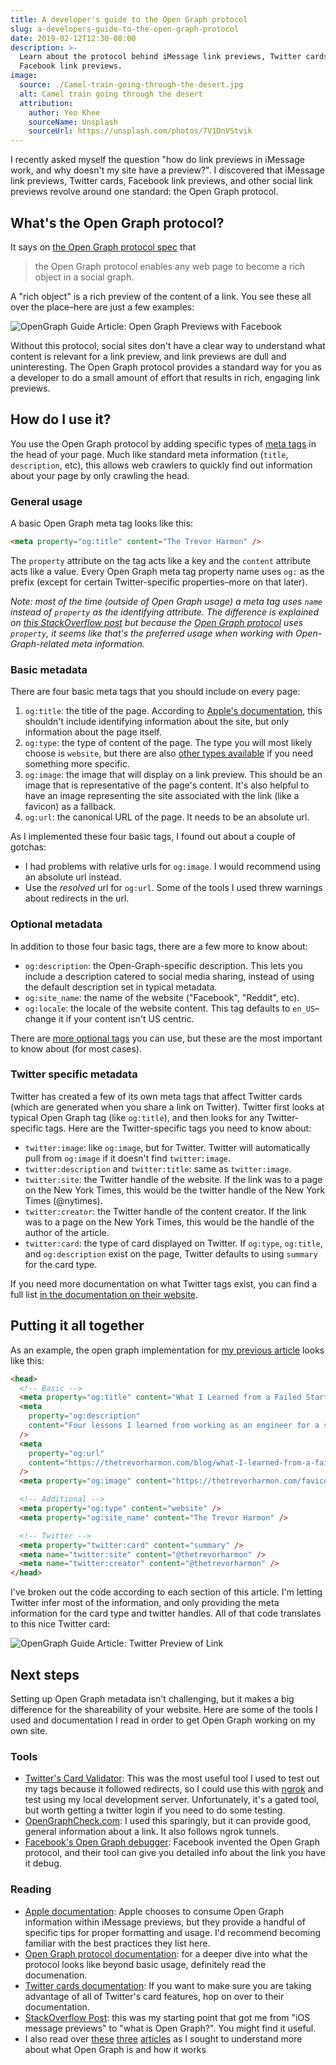 ```yaml
---
title: A developer's guide to the Open Graph protocol
slug: a-developers-guide-to-the-open-graph-protocol
date: 2019-02-12T12:30-08:00
description: >-
  Learn about the protocol behind iMessage link previews, Twitter cards, and
  Facebook link previews.
image:
  source: ./Camel-train-going-through-the-desert.jpg
  alt: Camel train going through the desert
  attribution:
    author: Yeo Khee
    sourceName: Unsplash
    sourceUrl: https://unsplash.com/photos/7V1DnVStvik
---
```


I recently asked myself the question "how do link previews in iMessage work, and why doesn't my site have a preview?". I discovered that iMessage link previews, Twitter cards, Facebook link previews, and other social link previews revolve around one standard: the Open Graph protocol.

## What's the Open Graph protocol?

It says on [the Open Graph protocol spec][1] that

> the Open Graph protocol enables any web page to become a rich object in a social graph.

A "rich object" is a rich preview of the content of a link. You see these all over the place–here are just a few examples:

![OpenGraph Guide Article: Open Graph Previews with Facebook](./OpenGraph-Guide-Article-Open-Graph-Previews-with-Facebook.png)

Without this protocol, social sites don't have a clear way to understand what content is relevant for a link preview, and link previews are dull and uninteresting. The Open Graph protocol provides a standard way for you as a developer to do a small amount of effort that results in rich, engaging link previews.

## How do I use it?

You use the Open Graph protocol by adding specific types of [meta tags][2] in the head of your page. Much like standard meta information (`title`, `description`, etc), this allows web crawlers to quickly find out information about your page by only crawling the head.

### General usage

A basic Open Graph meta tag looks like this:

```html
<meta property="og:title" content="The Trevor Harmon" />
```

The `property` attribute on the tag acts like a key and the `content` attribute acts like a value. Every Open Graph meta tag property name uses `og:` as the prefix (except for certain Twitter-specific properties–more on that later).

_Note: most of the time (outside of Open Graph usage) a meta tag uses `name` instead of `property` as the identifying attribute. The difference is explained on [this StackOverflow post][3] but because the [Open Graph protocol][1] uses `property`, it seems like that's the preferred usage when working with Open-Graph-related meta information._

### Basic metadata

There are four basic meta tags that you should include on every page:

1. `og:title`: the title of the page. According to [Apple's documentation][4], this shouldn't include identifying information about the site, but only information about the page itself.
2. `og:type`: the type of content of the page. The type you will most likely choose is `website`, but there are also [other types available][5] if you need something more specific.
3. `og:image`: the image that will display on a link preview. This should be an image that is representative of the page's content. It's also helpful to have an image representing the site associated with the link (like a favicon) as a fallback.
4. `og:url`: the canonical URL of the page. It needs to be an absolute url.

As I implemented these four basic tags, I found out about a couple of gotchas:

- I had problems with relative urls for `og:image`. I would recommend using an absolute url instead.
- Use the _resolved_ url for `og:url`. Some of the tools I used threw warnings about redirects in the url.

### Optional metadata

In addition to those four basic tags, there are a few more to know about:

- `og:description`: the Open-Graph-specific description. This lets you include a description catered to social media sharing, instead of using the default description set in typical metadata.
- `og:site_name`: the name of the website ("Facebook", "Reddit", etc).
- `og:locale`: the locale of the website content. This tag defaults to `en_US`–change it if your content isn't US centric.

There are [more optional tags][1] you can use, but these are the most important to know about (for most cases).

### Twitter specific metadata

Twitter has created a few of its own meta tags that affect Twitter cards (which are generated when you share a link on Twitter). Twitter first looks at typical Open Graph tag (like `og:title`), and then looks for any Twitter-specific tags. Here are the Twitter-specific tags you need to know about:

- `twitter:image`: like `og:image`, but for Twitter. Twitter will automatically pull from `og:image` if it doesn't find `twitter:image`.
- `twitter:description` and `twitter:title`: same as `twitter:image`.
- `twitter:site`: the Twitter handle of the website. If the link was to a page on the New York Times, this would be the twitter handle of the New York Times (@nytimes).
- `twitter:creator`: the Twitter handle of the content creator. If the link was to a page on the New York Times, this would be the handle of the author of the article.
- `twitter:card`: the type of card displayed on Twitter. If `og:type`, `og:title`, and `og:description` exist on the page, Twitter defaults to using `summary` for the card type.

If you need more documentation on what Twitter tags exist, you can find a full list [in the documentation on their website][6].

## Putting it all together

As an example, the open graph implementation for [my previous article][7] looks like this:

```html
<head>
  <!-- Basic -->
  <meta property="og:title" content="What I Learned from a Failed Startup" />
  <meta
    property="og:description"
    content="Four lessons I learned from working as an engineer for a startup that ran out of cash and went bankrupt."
  />
  <meta
    property="og:url"
    content="https://thetrevorharmon.com/blog/what-I-learned-from-a-failed-startup/"
  />
  <meta property="og:image" content="https://thetrevorharmon.com/favicon.png" />

  <!-- Additional -->
  <meta property="og:type" content="website" />
  <meta property="og:site_name" content="The Trevor Harmon" />

  <!-- Twitter -->
  <meta property="twitter:card" content="summary" />
  <meta name="twitter:site" content="@thetrevorharmon" />
  <meta name="twitter:creator" content="@thetrevorharmon" />
</head>
```

I've broken out the code according to each section of this article. I'm letting Twitter infer most of the information, and only providing the meta information for the card type and twitter handles. All of that code translates to this nice Twitter card:

![OpenGraph Guide Article: Twitter Preview of Link](./OpenGraph-Guide-Article-Twitter-Preview-of-Link.png)

## Next steps

Setting up Open Graph metadata isn't challenging, but it makes a big difference for the shareability of your website. Here are some of the tools I used and documentation I read in order to get Open Graph working on my own site.

### Tools

- [Twitter's Card Validator][8]: This was the most useful tool I used to test out my tags because it followed redirects, so I could use this with [ngrok][9] and test using my local development server. Unfortunately, it's a gated tool, but worth getting a twitter login if you need to do some testing.
- [OpenGraphCheck.com][10]: I used this sparingly, but it can provide good, general information about a link. It also follows ngrok tunnels.
- [Facebook's Open Graph debugger][11]: Facebook invented the Open Graph protocol, and their tool can give you detailed info about the link you have it debug.

### Reading

- [Apple documentation][4]: Apple chooses to consume Open Graph information within iMessage previews, but they provide a handful of specific tips for proper formatting and usage. I'd recommend becoming familiar with the best practices they list here.
- [Open Graph protocol documentation][1]: for a deeper dive into what the protocol looks like beyond basic usage, definitely read the documenation.
- [Twitter cards documentation][12]: If you want to make sure you are taking advantage of all of Twitter's card features, hop on over to their documentation.
- [StackOverflow Post][13]: this was my starting point that got me from "iOS message previews" to "what is Open Graph?". You might find it useful.
- I also read over [these][14] [three][15] [articles][16] as I sought to understand more about what Open Graph is and how it works

[1]: http://ogp.me 'Open Graph Protocol'
[2]: https://searchenginewatch.com/2018/06/15/a-guide-to-html-and-meta-tags-in-2018/ 'A Guide to HTML and Meta Tags in 2018'
[3]: https://stackoverflow.com/questions/22350105/whats-the-difference-between-meta-name-and-meta-property "Stack Overflow article about Meta's 'name' and 'property' properties"
[4]: https://developer.apple.com/library/archive/technotes/tn2444/_index.html "Apple's documentation about using rich previews in iMessage"
[5]: http://ogp.me/#types 'Open Graph types'
[6]: https://developer.twitter.com/en/docs/tweets/optimize-with-cards/overview/markup "Twitter's documentation about their  Open Graph markup"
[7]: https://thetrevorharmon.com/blog/what-I-learned-from-a-failed-startup 'What I learned from a failed startup'
[8]: https://cards-dev.twitter.com/validator "Twitter's card validator tool"
[9]: https://ngrok.com 'A tool that makes temporarily exposing local develoment servers easy'
[10]: https://opengraphcheck.com 'A website dedicated to checking your open graph tags'
[11]: https://developers.facebook.com/tools/debug/sharing/ "Facebook's tool for debugging Open Graph tags"
[12]: https://developer.twitter.com/en/docs/tweets/optimize-with-cards/overview/abouts-cards "Twitter's documentation of an overview of their Cards"
[13]: https://stackoverflow.com/questions/38986140/ios10-messages-link-preview-image 'A Stack Overflow post that gives the basics of iMessage rich previews'
[14]: https://medium.freecodecamp.org/how-to-avoid-the-shaming-look-your-site-has-on-twitter-and-facebook-f2e8f4be568d 'How to avoid the shaming look your site has on twitter and facebook'
[15]: https://medium.com/@richardoosterhof/how-to-optimize-your-site-for-rich-previews-527ed13a6d69 'How to optimize your site for rich previews'
[16]: https://www.emergeinteractive.com/insights/detail/rich-video-previews-in-ios-macos-messages 'How to add iMessage Rich Video Previews to your website'
